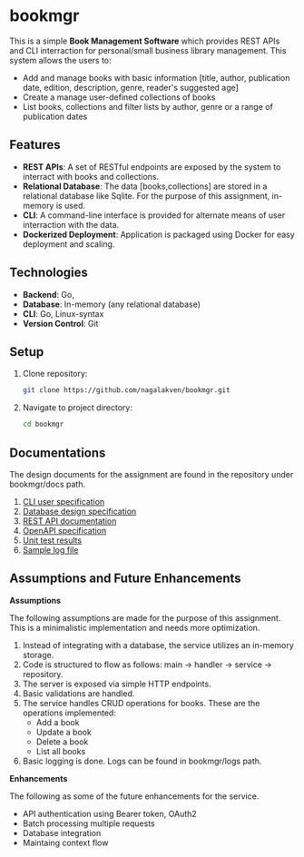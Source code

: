 # bookmgr
This is a simple **Book Management Software** which provides REST APIs and CLI interraction for personal/small business library management.
This system allows the users to:
* Add and manage books with basic information [title, author, publication date, edition, description, genre, reader's suggested age]
* Create a manage user-defined collections of books
* List books, collections and filter lists by author, genre or a range of publication dates

## Features
* **REST APIs**: A set of RESTful endpoints are exposed by the system to interract with books and collections.
* **Relational Database**: The data [books,collections] are stored in a relational database like Sqlite.
                           For the purpose of this assignment, in-memory is used.
* **CLI**: A command-line interface is provided for alternate means of user interraction with the data.
* **Dockerized Deployment**: Application is packaged using Docker for easy deployment and scaling.

## Technologies
* **Backend**: Go,
* **Database**: In-memory (any relational database)
* **CLI**: Go, Linux-syntax
* **Version Control**: Git

## Setup
1. Clone repository:

   ```bash
   git clone https://github.com/nagalakven/bookmgr.git
   ```

2. Navigate to project directory:

   ```bash
   cd bookmgr
   ```

## Documentations

The design documents for the assignment are found in the repository under bookmgr/docs path.

1. [CLI user specification](docs/cli_user_guide.md)
2. [Database design specification](docs/database_design.md)
3. [REST API documentation](docs/rest-api.md)
4. [OpenAPI specification](docs/rest-api.yaml)
5. [Unit test results](docs/tests/test_results.md)
6. [Sample log file](log/app.20250128_223926.log)

## Assumptions and Future Enhancements

**Assumptions**

The following assumptions are made for the purpose of this assignment.
This is a minimalistic implementation and needs more optimization.

1. Instead of integrating with a database, the service utilizes an in-memory storage.
2. Code is structured to flow as follows: main -> handler -> service -> repository.
3. The server is exposed via simple HTTP endpoints.
4. Basic validations are handled.
5. The service handles CRUD operations for books. These are the operations implemented:
   - Add a book
   - Update a book
   - Delete a book
   - List all books
6. Basic logging is done. Logs can be found in bookmgr/logs path.

**Enhancements**

The following as some of the future enhancements for the service.

- API authentication using Bearer token, OAuth2
- Batch processing multiple requests
- Database integration
- Maintaing context flow

